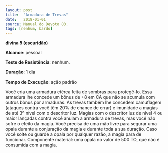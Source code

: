 ```yaml
---
layout: post
title:  "Armadura de Trevas"
date:   2018-01-01
source: Manual do Devoto 83.
tags: [nenhum, bardo]
---
```


**divina 5 (escuridão)**

**Alcance**: pessoal

**Teste de Resistência**: nenhum.

**Duração**: 1 dia

**Tempo de Execução**: ação padrão

Você cria uma armadura etérea feita de sombras para protegê-lo. Essa armadura lhe concede um bônus de +8 em CA que não se acumula com outros bônus por armaduras. As trevas também lhe concedem camuflagem (ataques contra você têm 20% de chance de errar) e imunidade a magias de até 3º nível com o descritor luz. Magias com o descritor luz de nível 4 ou maior lançadas contra você anulam a armadura de trevas, mas você não sofre o efeito da magia.
Você precisa de uma mão livre para segurar uma opala durante a conjuração da magia e durante toda a sua duração.
Caso você solte ou guarde a opala por qualquer razão, a magia para de funcionar.
Componente material: uma opala no valor de 500 TO, que não é consumida com a magia.
